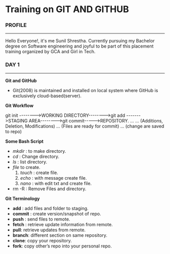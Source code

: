 # Training on GIT AND GITHUB

### PROFILE
***
Hello Everyone!, it's me Sunil Shrestha. Currently pursuing my Bachelor degree on Software engineering and joyful to be part of this placement training organized by GCA and Girl in Tech.

### DAY 1
***
**Git and GitHub**

+ Git(2008) is maintained and installed on local system where GitHub is exclusively cloud-based(server).

**Git Workflow**

git init -------->WORKING DIRECTORY-------->git add ------->STAGING AREA-------->git commit----->REPOSITORY.
... ... (Additions, Deletion, Modifications) ... (Files are ready for commit) ... (change are saved to repo)

**Some Bash Script**

+ _mkdir_ : to make directory.
+ _cd_ : Change directory.
+ _ls_ : list directory.
+ _file_ to create.
  1. _touch_ : create file.
  1. _echo_ : with message create file.
  1. _nano_ : with edit txt and create file.
+ rm -R : Remove Files and directory.

**Git Terminology**

+ __add__ : add files and folder to staging.
+ __commit__ : create version/snapshot of repo.
+ __push__ : send files to remote.
+ __fetch__ : retrieve update information from remote.
+ __pull__: retrieve updates from remote.
+ __branch__: different section on same repository.
+ __clone__: copy your repository.
+ __fork__: copy other’s repo into your personal repo.
